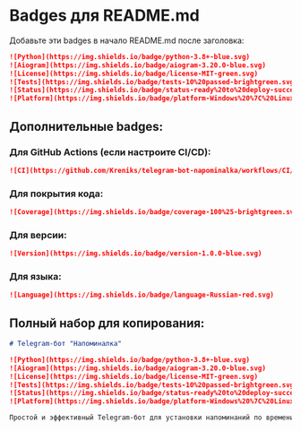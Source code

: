 # Badges для README.md

Добавьте эти badges в начало README.md после заголовка:

```markdown
![Python](https://img.shields.io/badge/python-3.8+-blue.svg)
![Aiogram](https://img.shields.io/badge/aiogram-3.20.0-blue.svg)
![License](https://img.shields.io/badge/license-MIT-green.svg)
![Tests](https://img.shields.io/badge/tests-10%20passed-brightgreen.svg)
![Status](https://img.shields.io/badge/status-ready%20to%20deploy-success.svg)
![Platform](https://img.shields.io/badge/platform-Windows%20%7C%20Linux%20%7C%20macOS-lightgrey.svg)
```

## Дополнительные badges:

### Для GitHub Actions (если настроите CI/CD):
```markdown
![CI](https://github.com/Kreniks/telegram-bot-napominalka/workflows/CI/badge.svg)
```

### Для покрытия кода:
```markdown
![Coverage](https://img.shields.io/badge/coverage-100%25-brightgreen.svg)
```

### Для версии:
```markdown
![Version](https://img.shields.io/badge/version-1.0.0-blue.svg)
```

### Для языка:
```markdown
![Language](https://img.shields.io/badge/language-Russian-red.svg)
```

## Полный набор для копирования:

```markdown
# Telegram-бот "Напоминалка"

![Python](https://img.shields.io/badge/python-3.8+-blue.svg)
![Aiogram](https://img.shields.io/badge/aiogram-3.20.0-blue.svg)
![License](https://img.shields.io/badge/license-MIT-green.svg)
![Tests](https://img.shields.io/badge/tests-10%20passed-brightgreen.svg)
![Status](https://img.shields.io/badge/status-ready%20to%20deploy-success.svg)
![Platform](https://img.shields.io/badge/platform-Windows%20%7C%20Linux%20%7C%20macOS-lightgrey.svg)

Простой и эффективный Telegram-бот для установки напоминаний по времени.
```
